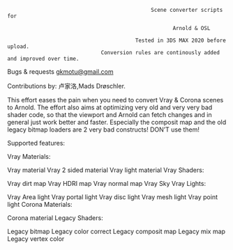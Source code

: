 
      
      
                          
                                                  Scene converter scripts for
                                                           
                                                         Arnold & OSL

                                             Tested in 3DS MAX 2020 before upload.
                                  Conversion rules are continously added and improved over time.





Bugs & requests gkmotu@gmail.com

Contributions by:
卢家洛,Mads Drøschler.

This effort eases the pain when you need to convert Vray & Corona scenes to Arnold.
The effort also aims at optimizing very old and very very bad shader code, so that the viewport and Arnold can fetch changes and in general just work better and faster.
Especially the composit map and the old legacy bitmap loaders are 2 very bad constructs! DON’T use them!

Supported features:

Vray Materials:

Vray material
Vray 2 sided material
Vray light material
Vray Shaders:

Vray dirt map
Vray HDRI map
Vray normal map
Vray Sky
Vray Lights:

Vray Area light
Vray portal light
Vray disc light
Vray mesh light
Vray point light
Corona Materials:

Corona material
Legacy Shaders:

Legacy bitmap
Legacy color correct
Legacy composit map
Legacy mix map
Legacy vertex color
